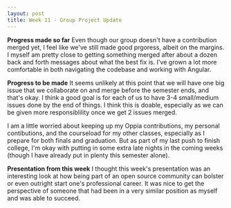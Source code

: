 ```yaml
---
layout: post
title: Week 11 - Group Project Update
---
```


**Progress made so far**
Even though our group doesn't have a contribution merged yet, I feel like we've still made good prgoress, albeit on the margins. I myself am pretty close to getting something merged after about a dozen back and forth messages about what the best fix is. I've grown a lot more comfortable in both navigating the codebase and working with Angular. 

**Progress to be made**
It seems unlikely at this point that we will have one big issue that we collaborate on and merge before the semester ends, and that's okay. I think a good goal is for each of us to have 3-4 small/medium issues done by the end of things. I think this is doable, especially as we can be given more responsiblility once we get 2 issues merged. 

<!--more-->
I am a little worried about keeping up my Oppia contributions, my personal contibutions, and the courseload for my other classes, especially as I prepare for both finals and graduation. But as part of my last push to finish college, I'm okay with putting in some extra late nights in the coming weeks (though I have already put in plenty this semester alone).

**Presentation from this week**
I thought this week's presentation was an interesting look at how being part of an open source community can bolster or even outright start one's professional career. It was nice to get the perspective of someone that had been in a very similar position as myself and was able to succeed.